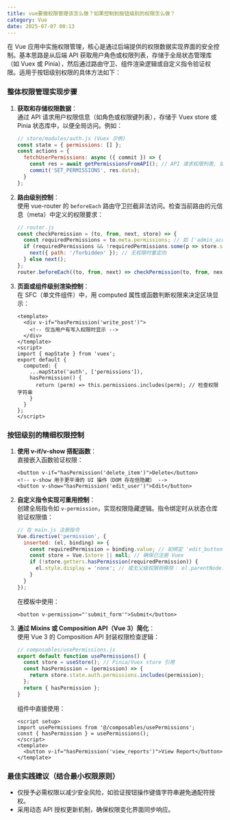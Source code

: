 ```yaml
---
title: vue要做权限管理该怎么做？如果控制到按钮级别的权限怎么做？
category: Vue
date: 2025-07-07 00:13
---
```

在 Vue 应用中实施权限管理，核心是通过后端提供的权限数据实现界面的安全控制。基本思路是从后端 API 获取用户角色或权限列表，存储于全局状态管理库（如 Vuex 或 Pinia），然后通过路由守卫、组件渲染逻辑或自定义指令验证权限。适用于按钮级别权限的具体方法如下：  

### 整体权限管理实现步骤  
1. **获取和存储权限数据**：  
   通过 API 请求用户权限信息（如角色或权限键列表），存储于 Vuex store 或 Pinia 状态库中，以便全局访问。例如：  
   ```javascript
   // store/modules/auth.js (Vuex 示例)
   const state = { permissions: [] };
   const actions = { 
     fetchUserPermissions: async ({ commit }) => {
       const res = await getPermissionsFromAPI(); // API 请求权限列表, 如 ['view_users', 'edit_post']
       commit('SET_PERMISSIONS', res.data); 
     }
   };
   ```  
   
2. **路由级别控制**：  
   使用 vue-router 的 `beforeEach` 路由守卫拦截非法访问。检查当前路由的元信息（meta）中定义的权限要求：  
   ```javascript
   // router.js
   const checkPermission = (to, from, next, store) => {
     const requiredPermissions = to.meta.permissions; // 如 ['admin_access']
     if (requiredPermissions && !requiredPermissions.some(p => store.state.auth.permissions.includes(p))) {
       next({ path: '/forbidden' }); // 无权限时重定向
     } else next();
   };
   router.beforeEach((to, from, next) => checkPermission(to, from, next, store));
   ```  

3. **页面或组件级别渲染控制**：  
   在 SFC（单文件组件）中，用 computed 属性或函数判断权限来决定区块显示：  
   ```vue
   <template>
     <div v-if="hasPermission('write_post')">
       <!-- 仅当用户有写入权限时显示 -->
     </div>
   </template>
   <script>
   import { mapState } from 'vuex';
   export default {
     computed: {
       ...mapState('auth', ['permissions']),
       hasPermission() {
         return (perm) => this.permissions.includes(perm); // 检查权限字符串
       }
     }
   };
   </script>
   ```

### 按钮级别的精细权限控制  
1. **使用 v-if/v-show 搭配函数**：  
   直接嵌入函数验证权限：  
   ```vue
   <button v-if="hasPermission('delete_item')">Delete</button>
   <!-- v-show 用于更平滑的 UI 操作（DOM 存在但隐藏） -->
   <button v-show="hasPermission('edit_user')">Edit</button>
   ```  

2. **自定义指令实现可重用控制**：  
   创建全局指令如 `v-permission`，实现权限隐藏逻辑。指令绑定时从状态仓库验证权限值：  
   ```javascript
   // 在 main.js 注册指令
   Vue.directive('permission', {
     inserted: (el, binding) => {
       const requiredPermission = binding.value; // 如绑定 'edit_button'
       const store = Vue.$store || null; // 确保已注册 Vuex
       if (!store.getters.hasPermission(requiredPermission)) {
         el.style.display = 'none'; // 或无父级权限则移除： el.parentNode.removeChild(el);
       }
     }
   });
   ```  
   在模板中使用：  
   ```vue
   <button v-permission="'submit_form'">Submit</button>  
   ```  

3. **通过 Mixins 或 Composition API（Vue 3）简化**：  
   使用 Vue 3 的 Composition API 封装权限检查逻辑：  
   ```javascript
   // composables/usePermissions.js
   export default function usePermissions() {
     const store = useStore(); // Pinia/Vuex store 引用
     const hasPermission = (permission) => {
       return store.state.auth.permissions.includes(permission);
     };
     return { hasPermission };
   }
   ```  
   组件中直接使用：  
   ```vue
   <script setup>
   import usePermissions from '@/composables/usePermissions';
   const { hasPermission } = usePermissions();
   </script>
   <template>
     <button v-if="hasPermission('view_reports')">View Report</button>
   </template>
   ```  

### 最佳实践建议（结合最小权限原则）  
- 仅授予必需权限以减少安全风险，如验证按钮操作键值字符串避免通配符授权。  
- 采用动态 API 授权更新机制，确保权限变化界面同步响应。
